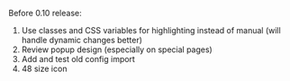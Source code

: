 Before 0.10 release:
1. Use classes and CSS variables for highlighting instead of manual (will handle dynamic changes better)
1. Review popup design (especially on special pages)
1. Add and test old config import
1. 48 size icon